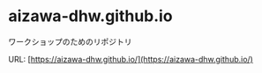 # aizawa-dhw.github.io
ワークショップのためのリポジトリ

URL: [https://aizawa-dhw.github.io/](https://aizawa-dhw.github.io/)